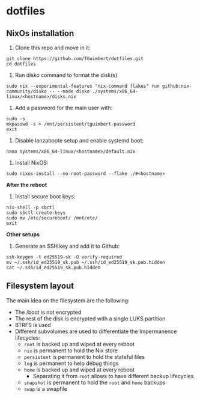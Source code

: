 # dotfiles

## NixOs installation

1. Clone this repo and move in it:
```shell
git clone https://github.com/TGuimbert/dotfiles.git
cd dotfiles
```
1. Run disko command to format the disk(s)
```shell
sudo nix --experimental-features "nix-command flakes" run github:nix-community/disko -- --mode disko ./systems/x86_64-linux/<hostname>/disks.nix
```
1. Add a password for the main user with:
```shell
sudo -s
mkpasswd -s > /mnt/persistent/tguimbert-password
exit
```
1. Disable lanzaboote setup and enable systemd boot:
```shell
nano systems/x86_64-linux/<hostname>/default.nix
```
1. Install NixOS:
```shell
sudo nixos-install --no-root-password --flake ./#<hostname>
```

**After the reboot**

1. Install secure boot keys:
```shell
nix-shell -p sbctl
sudo sbctl create-keys
sudo mv /etc/secureboot/ /mnt/etc/
exit
```

**Other setups**

1. Generate an SSH key and add it to Github:
```shell
ssh-keygen -t ed25519-sk -O verify-required
mv ~/.ssh/id_ed25519_sk.pub ~/.ssh/id_ed25519_sk.pub.hidden
cat ~/.ssh/id_ed25519_sk.pub.hidden
```

## Filesystem layout

The main idea on the filesystem are the following:

- The /boot is not encrypted
- The rest of the disk is encrypted with a single LUKS partition
- BTRFS is used
- Different subvolumes are used to differentiate the Impermanence lifecycles:
  - `root` is backed up and wiped at every reboot
  - `nix` is permanent to hold the Nix store
  - `persistent` is permanent to hold the stateful files
  - `log` is permanent to help debug things
  - `home` is backed up and wiped at every reboot
    - Separating it from `root` allows to have different backup lifecycles
  - `snapshot` is permanent to hold the `root` and `home` backups
  - `swap` is a swapfile
